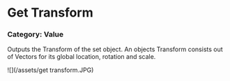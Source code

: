 # Get Transform

### Category: Value

Outputs the Transform of the set object. An objects Transform consists out of Vectors for its global location, rotation and scale.

![](/assets/get transform.JPG)



